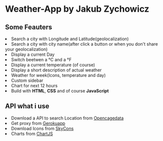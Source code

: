 # Weather-App by Jakub Zychowicz
<h2>Some Feauters</h2>
<li>Search a city with Longitude and Latitude(geolocalization)</li>
<li>Search a city with city name(after click a button or when you don't share your geolocalization)</li>
<li>Display a current Day</li>
<li>Switch beetwen a °C and a °F</li>
<li>Display a current temperature (of course)</li>
<li>Display a short description of actual weather</li>
<li>Weather for week(Icons, temperature and day)</li>
<li>Custom sidebar</li>
<li>Chart for next 12 hours</li>
<li>Build with <b>HTML</b>, <b>CSS</b> and of course <b>JavaScript</b></li>
<h2>API what i use</h2>
<li>Download a API to search Location from <a href="https://opencagedata.com/">Opencagedata</a></li>
<li>Get proxy from <a href="https://cors-anywhere.herokuapp.com/">Gerokuapp</a></li>
<li>Download Icons from <a href="https://darkskyapp.github.io/skycons/">SkyCons</a></li>
<li>Charts from <a href="https://www.chartjs.org/">ChartJS</a></li>
